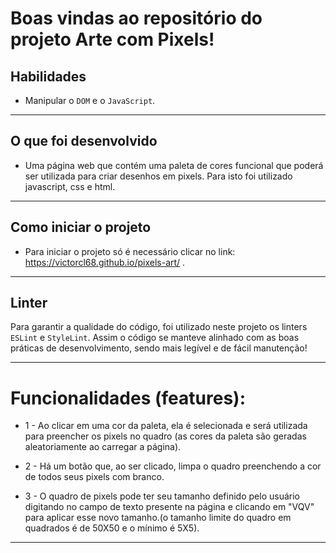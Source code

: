 # Boas vindas ao repositório do projeto Arte com Pixels!

## Habilidades

- Manipular o `DOM` e o `JavaScript`.

---

## O que foi desenvolvido

- Uma página web que contém uma paleta de cores funcional que poderá ser utilizada para criar desenhos em pixels. Para isto foi utilizado javascript, css e html.

---

## Como iniciar o projeto

- Para iniciar o projeto só é necessário clicar no link: https://victorcl68.github.io/pixels-art/ .

---

## Linter

Para garantir a qualidade do código, foi utilizado neste projeto os linters `ESLint` e `StyleLint`.
Assim o código se manteve alinhado com as boas práticas de desenvolvimento, sendo mais legível
e de fácil manutenção!

---

 # Funcionalidades (features):
 
   - 1 - Ao clicar em uma cor da paleta, ela é selecionada e será utilizada para preencher os pixels no quadro (as cores da paleta são geradas aleatoriamente ao carregar a página).
    
   - 2 - Há um botão que, ao ser clicado, limpa o quadro preenchendo a cor de todos seus pixels com branco.
    
   - 3 - O quadro de pixels pode ter seu tamanho definido pelo usuário digitando no campo de texto presente na página e clicando em "VQV" para aplicar esse novo tamanho.(o tamanho limite do quadro em quadrados é de 50X50 e o mínimo é 5X5).

---

